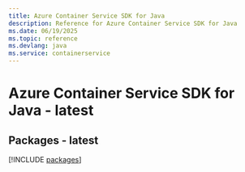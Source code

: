 ```yaml
---
title: Azure Container Service SDK for Java
description: Reference for Azure Container Service SDK for Java
ms.date: 06/19/2025
ms.topic: reference
ms.devlang: java
ms.service: containerservice
---
```

# Azure Container Service SDK for Java - latest
## Packages - latest
[!INCLUDE [packages](container-service-index.md)]